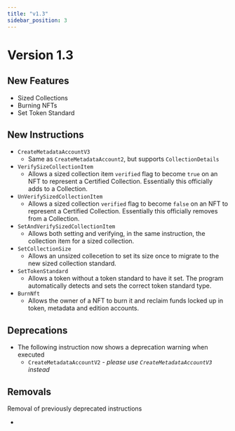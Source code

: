 ```yaml
---
title: "v1.3"
sidebar_position: 3
---
```


# Version 1.3

## New Features

- Sized Collections
- Burning NFTs
- Set Token Standard

## New Instructions

- `CreateMetadataAccountV3`
  - Same as `CreateMetadataAccount2`, but supports `CollectionDetails`
- `VerifySizeCollectionItem`
  - Allows a sized collection item `verified` flag to become `true` on an NFT to represent a Certified Collection. Essentially this officially adds to a Collection.
- `UnVerifySizedCollectionItem`
  - Allows a sized collection `verified` flag to become `false` on an NFT to represent a Certified Collection. Essentially this officially removes from a Collection.
- `SetAndVerifySizedCollectionItem`
  - Allows both setting and verifying, in the same instruction, the collection item for a sized collection.
- `SetCollectionSize`
  - Allows an unsized collecetion to set its size once to migrate to the new sized collection standard.
- `SetTokenStandard`
  - Allows a token without a token standard to have it set. The program automatically detects and sets the correct token standard type.
- `BurnNft`
  - Allows the owner of a NFT to burn it and reclaim funds locked up in token, metadata and edition accounts.


## Deprecations

- The following instruction now shows a deprecation warning when executed
  - `CreateMetadataAccountV2` - _please use `CreateMetadataAccountV3` instead_

## Removals

Removal of previously deprecated instructions

- 
